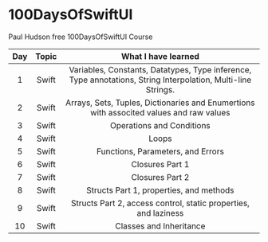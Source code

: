 # 100DaysOfSwiftUI
Paul Hudson free 100DaysOfSwiftUI Course

| Day | Topic | What I have learned | 
| :---: | :---:| :---:|
| 1 | Swift | Variables, Constants, Datatypes, Type inference, Type annotations, String Interpolation, Multi-line Strings.|
| 2 | Swift | Arrays, Sets, Tuples, Dictionaries and Enumertions with associted values and raw values|
| 3 | Swift | Operations and Conditions|
| 4 | Swift | Loops |
| 5 | Swift |Functions, Parameters, and Errors|
| 6 | Swift |Closures Part 1|
| 7 | Swift |Closures Part 2|
| 8 | Swift | Structs Part 1, properties, and methods|
| 9 | Swift | Structs Part 2, access control, static properties, and laziness|
| 10 | Swift | Classes and Inheritance|